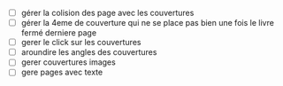 - [ ] gérer la colision des page avec les couvertures
- [ ] gérer la 4eme de couverture qui ne se place pas bien une fois le livre fermé  derniere page
- [ ] gerer le click sur les couvertures
- [ ] aroundire les angles des couvertures
- [ ] gerer couvertures images
- [ ] gere pages avec texte